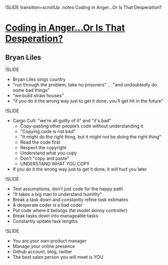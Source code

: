 !SLIDE transition=scrollUp
.notes Coding in Anger...Or Is That Desperation?

# [Coding in Anger...Or Is That Desperation?](http://speakerrate.com/talks/4397-coding-in-anger-or-is-that-desperation)
## Bryan Liles

!SLIDE
* Bryan Liles sings country
* "run through the problem, take no prisoners" ... "and undoubtedly do some bad things"
* "we build straw houses"
* "if you do it the wrong way just to get it done, you’ll get hit in the future"

!SLIDE
* Cargo Cult: "we're all guilty of it" and "it's bad"
    * Copy-pasting other people’s code without understanding it
    * "Copying code is not bad"
    * "It might do the right thing, but it might not be doing the right thing"
    * Read the code first
    * Respect the copyright
    * Understand what you copy
    * Don't "copy and paste"
    * UNDERSTAND WHAT YOU COPY
* If you do it the wrong way just to get it done, it will hurt you later

!SLIDE
* Test assumptions, don't just code for the happy path
* "It takes a big man to understand humility"
* Break a task down and constantly refine task estimates
* A desperate coder is a bad coder
* Put code where it belongs (fat model skinny controller)
* Break tasks down into manageable tasks
* Constantly update task lengths

!SLIDE
* You are your own product manager
* Manage your online presence
* Github account, blog, twitter
* The best sales person you will meet is YOU
